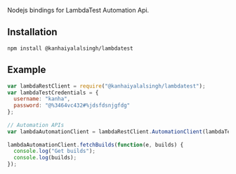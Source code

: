 Nodejs bindings for LambdaTest Automation Api.

## Installation

```
npm install @kanhaiyalalsingh/lambdatest
```

## Example

```js
var lambdaRestClient = require("@kanhaiyalalsingh/lambdatest");
var lambdaTestCredentials = {
  username: "kanha",
  password: "@%3464vc432#%jdsfdsnjgfdg"
};
 
// Automation APIs
var lambdaAutomationClient = lambdaRestClient.AutomationClient(lambdaTestCredentials);
 
lambdaAutomationClient.fetchBuilds(function(e, builds) {
  console.log("Get builds");
  console.log(builds);
});

```